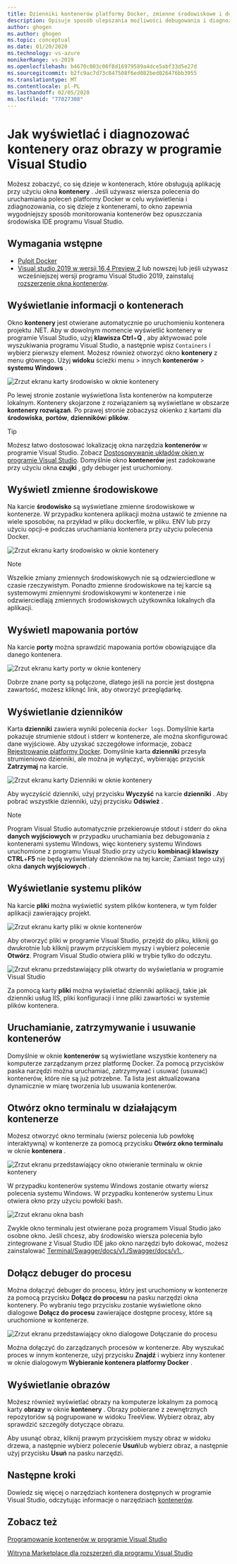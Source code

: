 ```yaml
---
title: Dzienniki kontenerów platformy Docker, zmienne środowiskowe i dostęp do systemu plików
description: Opisuje sposób ulepszania możliwości debugowania i diagnozowania aplikacji opartych na kontenerach w programie Visual Studio przy użyciu okna narzędzi, aby zobaczyć, co się dzieje w kontenerach, które obsługują aplikację.
author: ghogen
ms.author: ghogen
ms.topic: conceptual
ms.date: 01/20/2020
ms.technology: vs-azure
monikerRange: vs-2019
ms.openlocfilehash: b4670c003c06f8d16979589a4dce5abf33d5e27d
ms.sourcegitcommit: b2fc9ac7d73c847508f6ed082bed026476bb3955
ms.translationtype: MT
ms.contentlocale: pl-PL
ms.lasthandoff: 02/05/2020
ms.locfileid: "77027308"
---
```

# <a name="how-to-view-and-diagnose-containers-and-images-in-visual-studio"></a>Jak wyświetlać i diagnozować kontenery oraz obrazy w programie Visual Studio

Możesz zobaczyć, co się dzieje w kontenerach, które obsługują aplikację przy użyciu okna **kontenery** . Jeśli używasz wiersza polecenia do uruchamiania poleceń platformy Docker w celu wyświetlenia i zdiagnozowania, co się dzieje z kontenerami, to okno zapewnia wygodniejszy sposób monitorowania kontenerów bez opuszczania środowiska IDE programu Visual Studio.

## <a name="prerequisites"></a>Wymagania wstępne

- [Pulpit Docker](https://hub.docker.com/editions/community/docker-ce-desktop-windows)
- [Visual studio 2019 w wersji 16,4 Preview 2](https://visualstudio.microsoft.com/downloads) lub nowszej lub jeśli używasz wcześniejszej wersji programu Visual Studio 2019, zainstaluj [rozszerzenie okna kontenerów](https://marketplace.visualstudio.com/items?itemName=ms-azuretools.vs-containers-tools-extensions).

## <a name="view-information-about-your-containers"></a>Wyświetlanie informacji o kontenerach

Okno **kontenery** jest otwierane automatycznie po uruchomieniu kontenera projektu .NET. Aby w dowolnym momencie wyświetlić kontenery w programie Visual Studio, użyj **klawisza Ctrl**+**Q** , aby aktywować pole wyszukiwania programu Visual Studio, a następnie wpisz `Containers` i wybierz pierwszy element. Możesz również otworzyć okno **kontenery** z menu głównego. Użyj **widoku** ścieżki menu > innych **kontenerów** > **systemu Windows** .  

![Zrzut ekranu karty środowisko w oknie kontenery](media/view-and-diagnose-containers/container-window.png)

Po lewej stronie zostanie wyświetlona lista kontenerów na komputerze lokalnym. Kontenery skojarzone z rozwiązaniem są wyświetlane w obszarze **kontenery rozwiązań**. Po prawej stronie zobaczysz okienko z kartami dla **środowiska**, **portów**, **dzienników**i **plików**.

> [!TIP]
> Możesz łatwo dostosować lokalizację okna narzędzia **kontenerów** w programie Visual Studio. Zobacz [Dostosowywanie układów okien w programie Visual Studio](../ide/customizing-window-layouts-in-visual-studio.md). Domyślnie okno **kontenerów** jest zadokowane przy użyciu okna **czujki** , gdy debuger jest uruchomiony.

## <a name="view-environment-variables"></a>Wyświetl zmienne środowiskowe

Na karcie **środowisko** są wyświetlane zmienne środowiskowe w kontenerze. W przypadku kontenera aplikacji można ustawić te zmienne na wiele sposobów, na przykład w pliku dockerfile, w pliku. ENV lub przy użyciu opcji-e podczas uruchamiania kontenera przy użyciu polecenia Docker.

![Zrzut ekranu karty środowisko w oknie kontenery](media/view-and-diagnose-containers/containers-environment-vars.png)

> [!NOTE]
> Wszelkie zmiany zmiennych środowiskowych nie są odzwierciedlone w czasie rzeczywistym. Ponadto zmienne środowiskowe na tej karcie są systemowymi zmiennymi środowiskowymi w kontenerze i nie odzwierciedlają zmiennych środowiskowych użytkownika lokalnych dla aplikacji.

## <a name="view-port-mappings"></a>Wyświetl mapowania portów

Na karcie **porty** można sprawdzić mapowania portów obowiązujące dla danego kontenera.

![Zrzut ekranu karty porty w oknie kontenery](media/view-and-diagnose-containers/containers-ports.png)

Dobrze znane porty są połączone, dlatego jeśli na porcie jest dostępna zawartość, możesz kliknąć link, aby otworzyć przeglądarkę.

## <a name="view-logs"></a>Wyświetlanie dzienników

Karta **dzienniki** zawiera wyniki polecenia `docker logs`. Domyślnie karta pokazuje strumienie stdout i stderr w kontenerze, ale można skonfigurować dane wyjściowe. Aby uzyskać szczegółowe informacje, zobacz [Rejestrowanie platformy Docker](https://docs.docker.com/config/containers/logging/).  Domyślnie karta **dzienniki** przesyła strumieniowo dzienniki, ale można je wyłączyć, wybierając przycisk **Zatrzymaj** na karcie.

![Zrzut ekranu karty Dzienniki w oknie kontenery](media/view-and-diagnose-containers/containers-logs.png)

Aby wyczyścić dzienniki, użyj przycisku **Wyczyść** na karcie **dzienniki** .  Aby pobrać wszystkie dzienniki, użyj przycisku **Odśwież** .

> [!NOTE]
> Program Visual Studio automatycznie przekierowuje stdout i stderr do okna **danych wyjściowych** w przypadku uruchamiania bez debugowania z kontenerami systemu Windows, więc kontenery systemu Windows uruchomione z programu Visual Studio przy użyciu **kombinacji klawiszy CTRL**+**F5** nie będą wyświetlały dzienników na tej karcie; Zamiast tego użyj okna **danych wyjściowych** .

## <a name="view-the-filesystem"></a>Wyświetlanie systemu plików

Na karcie **pliki** można wyświetlić system plików kontenera, w tym folder aplikacji zawierający projekt.

![Zrzut ekranu karty pliki w oknie kontenerów](media/view-and-diagnose-containers/container-filesystem.png)

Aby otworzyć pliki w programie Visual Studio, przejdź do pliku, kliknij go dwukrotnie lub kliknij prawym przyciskiem myszy i wybierz polecenie **Otwórz**. Program Visual Studio otwiera pliki w trybie tylko do odczytu.

![Zrzut ekranu przedstawiający plik otwarty do wyświetlania w programie Visual Studio](media/view-and-diagnose-containers/container-file-open.png)

Za pomocą karty **pliki** można wyświetlać dzienniki aplikacji, takie jak dzienniki usług IIS, pliki konfiguracji i inne pliki zawartości w systemie plików kontenera.

## <a name="start-stop-and-remove-containers"></a>Uruchamianie, zatrzymywanie i usuwanie kontenerów

Domyślnie w oknie **kontenerów** są wyświetlane wszystkie kontenery na komputerze zarządzanym przez platformę Docker. Za pomocą przycisków paska narzędzi można uruchamiać, zatrzymywać i usuwać (usuwać) kontenerów, które nie są już potrzebne.  Ta lista jest aktualizowana dynamicznie w miarę tworzenia lub usuwania kontenerów.

## <a name="open-a-terminal-window-in-a-running-container"></a>Otwórz okno terminalu w działającym kontenerze

Możesz otworzyć okno terminalu (wiersz polecenia lub powłokę interaktywną) w kontenerze za pomocą przycisku **Otwórz okno terminalu** w oknie **kontenera** .

![Zrzut ekranu przedstawiający okno otwieranie terminalu w oknie kontenery](media/view-and-diagnose-containers/containers-open-terminal-window.png)

W przypadku kontenerów systemu Windows zostanie otwarty wiersz polecenia systemu Windows. W przypadku kontenerów systemu Linux otwiera okno przy użyciu powłoki bash.

![Zrzut ekranu okna bash](media/view-and-diagnose-containers/container-bash-window.png)

Zwykle okno terminalu jest otwierane poza programem Visual Studio jako osobne okno. Jeśli chcesz, aby środowisko wiersza polecenia było zintegrowane z Visual Studio IDE jako okno narzędzi było dokować, możesz zainstalować [Terminal/Swagger/docs/v1./Swagger/docs/v1. ](https://marketplace.visualstudio.com/items?itemName=DanielGriffen.WhackWhackTerminal).

## <a name="attach-the-debugger-to-a-process"></a>Dołącz debuger do procesu

Można dołączyć debuger do procesu, który jest uruchomiony w kontenerze za pomocą przycisku **Dołącz do procesu** na pasku narzędzi okna kontenery. Po wybraniu tego przycisku zostanie wyświetlone okno dialogowe **Dołącz do procesu** zawierające dostępne procesy, które są uruchomione w kontenerze.  

![Zrzut ekranu przedstawiający okno dialogowe Dołączanie do procesu](media/view-and-diagnose-containers/containers-attach-to-process.jpg)

Można dołączyć do zarządzanych procesów w kontenerze. Aby wyszukać proces w innym kontenerze, użyj przycisku **Znajdź** i wybierz inny kontener w oknie dialogowym **Wybieranie kontenera platformy Docker** .

## <a name="viewing-images"></a>Wyświetlanie obrazów

Możesz również wyświetlać obrazy na komputerze lokalnym za pomocą karty **obrazy** w oknie **kontenery** . Obrazy pobierane z zewnętrznych repozytoriów są pogrupowane w widoku TreeView. Wybierz obraz, aby sprawdzić szczegóły dotyczące obrazu.

Aby usunąć obraz, kliknij prawym przyciskiem myszy obraz w widoku drzewa, a następnie wybierz polecenie **Usuń**lub wybierz obraz, a następnie użyj przycisku **Usuń** na pasku narzędzi.

## <a name="next-steps"></a>Następne kroki

Dowiedz się więcej o narzędziach kontenera dostępnych w programie Visual Studio, odczytując informacje o narzędziach [kontenerów](overview.md).

## <a name="see-also"></a>Zobacz też

[Programowanie kontenerów w programie Visual Studio](/visualstudio/containers)

[Witryna Marketplace dla rozszerzeń dla programu Visual Studio](https://marketplace.visualstudio.com/)

